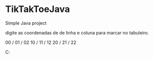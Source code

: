 # TikTakToeJava
Simple Java project


digite as coordenadas de de linha e coluna para marcar no tabuleiro.

00 / 01 / 02
10 / 11 / 12
20 / 21 / 22

C:
